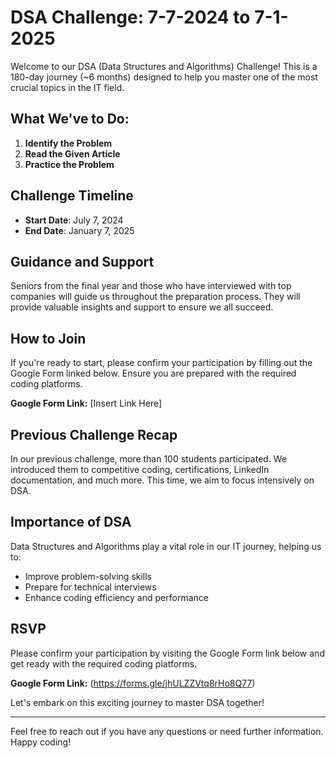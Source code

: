 # DSA Challenge: 7-7-2024 to 7-1-2025

Welcome to our DSA (Data Structures and Algorithms) Challenge! This is a 180-day journey (~6 months) designed to help you master one of the most crucial topics in the IT field.

## What We've to Do:

1. **Identify the Problem**
2. **Read the Given Article**
3. **Practice the Problem**

## Challenge Timeline

- **Start Date**: July 7, 2024
- **End Date**: January 7, 2025

## Guidance and Support

Seniors from the final year and those who have interviewed with top companies will guide us throughout the preparation process. They will provide valuable insights and support to ensure we all succeed.

## How to Join

If you're ready to start, please confirm your participation by filling out the Google Form linked below. Ensure you are prepared with the required coding platforms.

**Google Form Link:** [Insert Link Here]

## Previous Challenge Recap

In our previous challenge, more than 100 students participated. We introduced them to competitive coding, certifications, LinkedIn documentation, and much more. This time, we aim to focus intensively on DSA.

## Importance of DSA

Data Structures and Algorithms play a vital role in our IT journey, helping us to:
- Improve problem-solving skills
- Prepare for technical interviews
- Enhance coding efficiency and performance

## RSVP

Please confirm your participation by visiting the Google Form link below and get ready with the required coding platforms.

**Google Form Link:** (https://forms.gle/jhULZZVtq8rHo8Q77)

Let's embark on this exciting journey to master DSA together!

---

Feel free to reach out if you have any questions or need further information. Happy coding!
